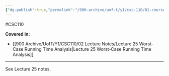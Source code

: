 ```yaml
---
{"dg-publish":true,"permalink":"/900-archive/uof-t/y1/csc-110/01-course-notes/9-analyzing-algorithm-running-time/9-8-worst-case-running-time-analysis/","created":"2023-11-17T15:07:42.466-08:00","updated":"2023-12-01T11:33:26.491-08:00"}
---
```


#CSC110 

**Covered in:**
- [[900 Archive/UofT/Y1/CSC110/02 Lecture Notes/Lecture 25 Worst-Case Running Time Analysis\|Lecture 25 Worst-Case Running Time Analysis]]
---

See Lecture 25 notes.